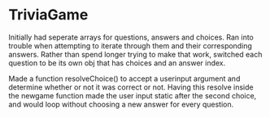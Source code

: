 # TriviaGame

Initially had seperate arrays for questions, answers and choices. Ran into trouble when attempting to iterate through them and their corresponding answers. Rather than spend longer trying to make that work, switched each question to be its own obj that has choices and an answer index.

Made a function resolveChoice() to accept a userinput argument and determine whether or not it was correct or not.  Having this resolve inside the newgame function made the user input static after the second choice, and would loop without choosing a new answer for every question.